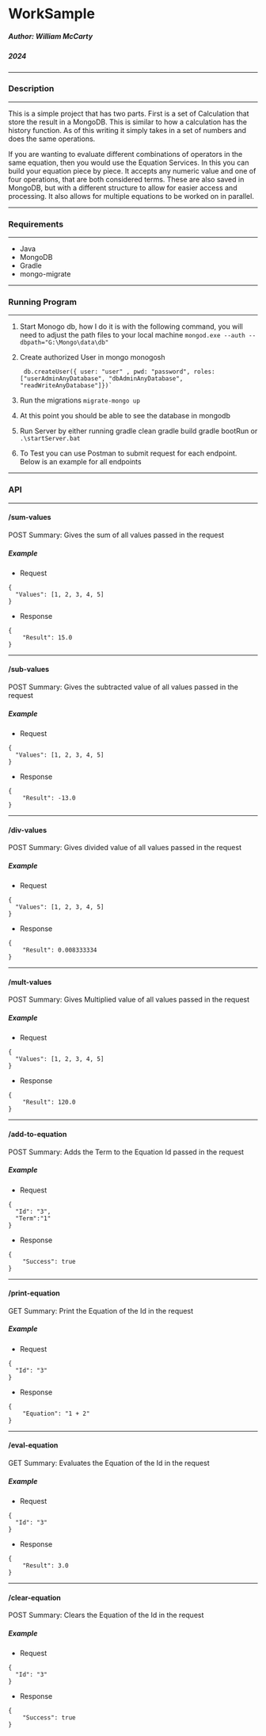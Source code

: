 # WorkSample
##### Author: William McCarty
##### 2024
----
### Description
----
This is a simple project that has two parts.  First is a set of Calculation that store the result in a MongoDB.  This is similar to how a calculation has the history function.  As of this writing it simply takes in a set of numbers and does the same operations.

If you are wanting to evaluate different combinations of operators in the same equation, then you would use the Equation Services.  In this you can build your equation piece by piece.  It accepts any numeric value and one of four operations, that are both considered terms.  These are also saved in MongoDB, but with a different structure to allow for easier access and processing.  It also allows for multiple equations to be worked on in parallel.

----
### Requirements
----
- Java
- MongoDB
- Gradle
- mongo-migrate
----
### Running Program
----
                
1. Start Monogo db, how I do it is with the following command, you will need to adjust the path files to your local machine
`mongod.exe --auth --dbpath="G:\Mongo\data\db"`

2. Create authorized User in mongo
		monogosh

		db.createUser({ user: "user" , pwd: "password", roles: ["userAdminAnyDatabase", "dbAdminAnyDatabase", "readWriteAnyDatabase"]})`

3. Run the migrations
`migrate-mongo up`
4. At this point you should be able to see the database in mongodb
5. Run Server by either running
		gradle clean
		gradle build
		gradle bootRun
or
`.\startServer.bat`

6. To Test you can use Postman to submit request for each endpoint.  Below is an example for all endpoints

----
### API
----
#### /sum-values
POST
Summary: Gives the sum of all values passed in the request


##### Example
- Request
```
{
  "Values": [1, 2, 3, 4, 5]
}
```
- Response
```
{
    "Result": 15.0
}
```
----
#### /sub-values
POST
Summary: Gives the subtracted value of all values passed in the request


##### Example
- Request
```
{
  "Values": [1, 2, 3, 4, 5]
}
```
- Response
```
{
    "Result": -13.0
}
```
----
#### /div-values
POST
Summary: Gives divided value of all values passed in the request


##### Example
- Request
```
{
  "Values": [1, 2, 3, 4, 5]
}
```
- Response
```
{
    "Result": 0.008333334
}
```
----
#### /mult-values
POST
Summary: Gives Multiplied value of all values passed in the request


##### Example
- Request
```
{
  "Values": [1, 2, 3, 4, 5]
}
```
- Response
```
{
    "Result": 120.0
}
```
----
#### /add-to-equation
POST
Summary: Adds the Term to the Equation Id passed in the request


##### Example
- Request
```
{
  "Id": "3",
  "Term":"1"
}
```
- Response
```
{
    "Success": true
}
```
----
#### /print-equation
GET
Summary: Print the Equation of the Id in the request


##### Example
- Request
```
{
  "Id": "3"
}
```
- Response
```
{
    "Equation": "1 + 2"
}
```
----
#### /eval-equation
GET
Summary: Evaluates the Equation of the Id in the request


##### Example
- Request
```
{
  "Id": "3"
}
```
- Response
```
{
    "Result": 3.0
}
```
----
#### /clear-equation
POST
Summary: Clears the Equation of the Id in the request


##### Example
- Request
```
{
  "Id": "3"
}
```
- Response
```
{
    "Success": true
}
```

